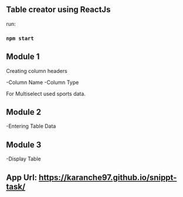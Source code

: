 
## Table creator using ReactJs

run:

### `npm start`

## Module 1

Creating column headers

 -Column Name
 -Column Type
 
 For Multiselect used sports data.

## Module 2

-Entering Table Data

## Module 3

-Display Table

## App Url: https://karanche97.github.io/snippt-task/
